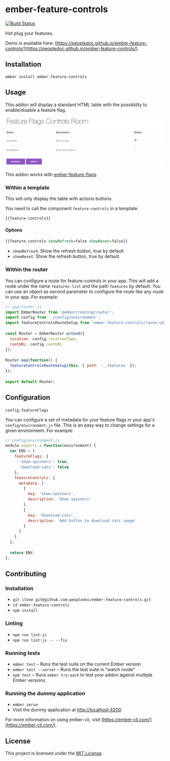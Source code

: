 # ember-feature-controls

[![Build Status](https://travis-ci.org/peopledoc/ember-feature-controls.svg?branch=master)](https://travis-ci.org/peopledoc/ember-feature-controls)

Hot plug your features.

Demo is available here: [https://peopledoc.github.io/ember-feature-controls/](https://peopledoc.github.io/ember-feature-controls/).

## Installation

```
ember install ember-feature-controls
```

## Usage

This addon will display a standard HTML table with the possibility to enable/disable a feature flag.

![Screenshot](/docs/screenshot.png)

This addon works with [ember-feature-flags](https://github.com/kategengler/ember-feature-flags).

### Within a template

This will only display the table with actions buttons.

You need to call the component `feature-controls` in a template:

```hbs
{{feature-controls}}
```

#### Options

```hbs
{{feature-controls showRefresh=false showReset=false}}
```

* `showRefresh`: Show the refresh button, true by default
* `showReset`: Show the refresh button, true by default

### Within the router

You can configure a route for feature-controls in your app. This will add a route under the name `features-list` and the path `features` by default. You can use an object as second parameter to configure the route like any route in your app. For example:

```js
// app/router.js
import EmberRouter from '@ember/routing/router';
import config from './config/environment';
import featureControlsRouteSetup from 'ember-feature-controls/route-setup';

const Router = EmberRouter.extend({
  location: config.locationType,
  rootURL: config.rootURL
});

Router.map(function() {
  featureControlsRouteSetup(this, { path: '__features' });
});

export default Router;
```

## Configuration

`config.featureFlags`

You can configure a set of metadata for your feature flags in your app's `config/environment.js` file. This is an easy way to change settings for a given environment. For example:

```js
// config/environment.js
module.exports = function(environment) {
  var ENV = {
    featureFlags: {
      'show-spinners': true,
      'download-cats': false
    },
    featureControls: {
      metadata: [
        {
          key: 'show-spinners',
          description: 'Show spinners'
        },
        {
          key: 'download-cats',
          description: 'Add button to download cats image'
        }
      ]
    }
  };

  return ENV;
};
```

## Contributing

### Installation

* `git clone git@github.com:peopledoc/ember-feature-controls.git`
* `cd ember-feature-controls`
* `npm install`

### Linting

* `npm run lint:js`
* `npm run lint:js -- --fix`

### Running tests

* `ember test` – Runs the test suite on the current Ember version
* `ember test --server` – Runs the test suite in "watch mode"
* `npm test` – Runs `ember try:each` to test your addon against multiple Ember versions

### Running the dummy application

* `ember serve`
* Visit the dummy application at [http://localhost:4200](http://localhost:4200).

For more information on using ember-cli, visit [https://ember-cli.com/](https://ember-cli.com/).

## License

This project is licensed under the [MIT License](LICENSE.md).
